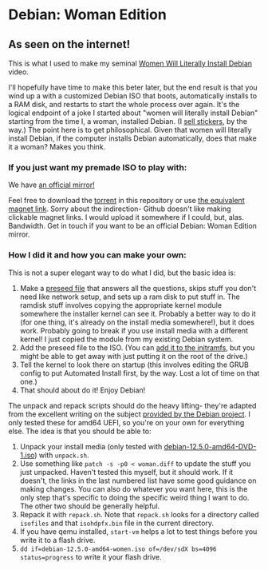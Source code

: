# Debian: Woman Edition
## As seen on the internet!

This is what I used to make my seminal [Women Will Literally Install Debian](https://www.youtube.com/watch?v=Dyz6vOn8qn8) video. 

I'll hopefully have time to make this beter later, but the end result is that you wind up a with a customized Debian ISO that boots, automatically installs to a RAM disk, and restarts to start the whole process over again. It's the logical endpoint of a joke I started about "women will literally install Debian" starting from the time I, a woman, installed Debian. (I [sell stickers](https://princess.software/order/), by the way.) The point here is to get philosophical. Given that women will literally install Debian, if the computer installs Debian automatically, does that make it a woman? Makes you think.

### If you just want my premade ISO to play with:

We have [an official mirror!](https://a.sea01.en0.io/assets/ISO/debian-12.5.0-amd64-women.iso)

Feel free to download the [torrent](https://github.com/Kansattica/DebianWomanEdition/raw/princess/debian-12.5.0-amd64-women.iso.torrent) in this repository or use [the equivalent magnet link](https://github.com/Kansattica/DebianWomanEdition/blob/princess/magnet.url). Sorry about the indirection- Github doesn't like making clickable magnet links. I would upload it somewhere if I could, but, alas. Bandwidth. Get in touch if you want to be an official Debian: Woman Edition mirror.



### How I did it and how you can make your own:

This is not a super elegant way to do what I did, but the basic idea is:

1. Make a [preseed file](https://www.debian.org/releases/stable/amd64/apbs02.en.html) that answers all the questions, skips stuff you don't need like network setup, and sets up a ram disk to put stuff in. The ramdisk stuff involves copying the appropriate kernel module somewhere the installer kernel can see it. Probably a better way to do it (for one thing, it's already on the install media somewhere!), but it does work. Probably going to break if you use install media with a different kernel! I just copied the module from my existing Debian system.
2. Add the preseed file to the ISO. (You can [add it to the initramfs](https://wiki.debian.org/DebianInstaller/Preseed/EditIso), but you might be able to get away with just putting it on the root of the drive.)
3. Tell the kernel to look there on startup (this involves editing the GRUB config to put Automated Install first, by the way. Lost a lot of time on that one.)
4. That should about do it! Enjoy Debian!

The unpack and repack scripts should do the heavy lifting- they're adapted from the excellent writing on the subject [provided by the Debian project](https://wiki.debian.org/RepackBootableISO). I only tested these for amd64 UEFI, so you're on your own for everything else. The idea is that you should be able to:

1. Unpack your install media (only tested with [debian-12.5.0-amd64-DVD-1.iso](https://cdimage.debian.org/debian-cd/current/amd64/iso-dvd/)) with `unpack.sh`.
2. Use something like `patch -s -p0 < woman.diff` to update the stuff you just unpacked. Haven't tested this myself, but it should work. If it doesn't, the links in the last numbered list have some good guidance on making changes. You can also do whatever you want here, this is the only step that's specific to doing the specific weird thing I want to do. The other two should be generally helpful.
3. Repack it with `repack.sh`. Note that `repack.sh` looks for a directory called `isofiles` and that `isohdpfx.bin` file in the current directory.
4. If you have qemu installed, `start-vm` helps a lot to test things before you write it to a flash drive.
5. `dd if=debian-12.5.0-amd64-women.iso of=/dev/sdX bs=4096 status=progress` to write it your flash drive.

